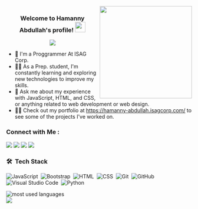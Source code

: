 
<img width="250" align="right" src="https://c.tenor.com/_DOBjnGspYAAAAAM/code-coding.gif">

<h3 align="center">
  Welcome to Hamanny Abdullah's profile!
  <img src="https://media.giphy.com/media/hvRJCLFzcasrR4ia7z/giphy.gif" width="28">
</h3>

<!-- Typing SVG by DenverCoder1 - https://github.com/DenverCoder1/readme-typing-svg -->
<p align="center">
  <img src="https://readme-typing-svg.herokuapp.com/?lines=Proggrammer;Always%20learning%20new%20things&font=Fira%20Code&center=true&width=440&height=45&color=f75c7e&vCenter=true&size=22"></a>
</p> 

- 🏢 I'm a Proggrammer At ISAG Corp.
- 👨‍💻 As a Prep. student, I'm constantly learning and exploring new technologies to improve my skills.
- 💬 Ask me about my experience with JavaScript, HTML, and CSS, or anything related to web development or web design.
- 👨‍💻 Check out my portfolio at https://hamanny-abdullah.isagcorp.com/ to see some of the projects I've worked on.


### Connect with Me :

<a href="https://www.linkedin.com/in/hamanny-abdalla-697a62240/" target="_blank"><img src="https://img.shields.io/badge/-Hamanny%20Abdullah-0077B5?style=for-the-badge&logo=Linkedin&logoColor=white"/></a>
<a href="https://t.me/Hamanny7" target="_blank"><img src="https://img.shields.io/badge/-Hamanny%20Abdullah-0077B5?style=for-the-badge&logo=Telegram&logoColor=white"/></a>
<a href="https://www.facebook.com/hamanny.abdallah" target="_blank"><img src="https://img.shields.io/badge/-Hamanny%20Abdullah-0077B5?style=for-the-badge&logo=Facebook&logoColor=white"/></a>
<a href="https://www.instagram.com/hamanny_abdullah/" target="_blank"><img src="https://img.shields.io/badge/-Hamanny%20Abdullah-0077B5?style=for-the-badge&logo=Instagram&logoColor=white"/></a>
### 🛠 &nbsp;Tech Stack
![JavaScript](https://img.shields.io/badge/-JavaScript-05122A?style=flat&logo=javascript)&nbsp;
![Bootstrap](https://img.shields.io/badge/-Bootstrap-05122A?style=flat&logo=bootstrap&logoColor=563D7C)&nbsp;
![HTML](https://img.shields.io/badge/-HTML-05122A?style=flat&logo=HTML5)&nbsp;
![CSS](https://img.shields.io/badge/-CSS-05122A?style=flat&logo=CSS3&logoColor=1572B6)&nbsp;
![Git](https://img.shields.io/badge/-Git-05122A?style=flat&logo=git)&nbsp;
![GitHub](https://img.shields.io/badge/-GitHub-05122A?style=flat&logo=github)&nbsp;
![Visual Studio Code](https://img.shields.io/badge/-Visual%20Studio%20Code-05122A?style=flat&logo=visual-studio-code&logoColor=007ACC)&nbsp;
![Python](https://img.shields.io/badge/-Python%20-05122A?style=flat&logo=python)&nbsp;




<img align="left" src="https://github-readme-stats.vercel.app/api/top-langs?username=HamannyAbdullah&show_icons=true&locale=en&layout=compact&theme=radical" alt="most used languages" />
<br>
<a href="https://komarev.com/ghpvc/?username=HamannyAbdullah&style=for-the-badge">
    <img src="https://komarev.com/ghpvc/?username=HamannyAbdullah&style=for-the-badge">
</a>
